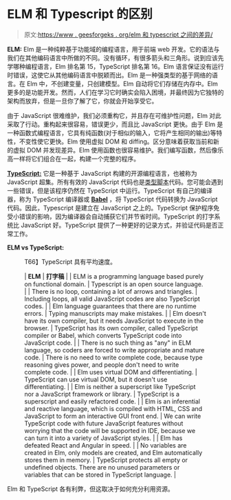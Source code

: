 # ELM 和 Typescript 的区别

> 原文:[https://www . geesforgeks . org/elm 和 typescript 之间的差异/](https://www.geeksforgeeks.org/differences-between-elm-and-typescript/)

**ELM:** Elm 是一种纯粹基于功能域的编程语言，用于前端 web 开发。它的语法与我们在其他编码语言中所做的不同。没有循环，有很多箭头和三角形。说到应该先学哪种编程语言，Elm 排名第 15，TypeScript 排名第 16。Elm 语言保证没有运行时错误，这使它从其他编码语言中脱颖而出。Elm 是一种强类型的基于网络的语言。在 Elm 中，不创建变量，只创建模型。Elm 自动将它们存储在内存中。Elm 更多的是功能开发。然而，人们在学习它时确实会陷入困境，并最终因为它独特的架构而放弃，但是一旦你了解了它，你就会开始享受它。

由于 JavaScript 很难维护，我们必须重构它，并且存在可维护性问题，Elm 对此采取了行动。重构起来很容易，错误更少，而且比 JavaScript 更快。由于 Elm 是一种函数式编程语言，它具有纯函数(对于相似的输入，它将产生相同的输出)等特性，不变性使它更快。Elm 使用虚拟 DOM 和 diffing。区分意味着获取当前和新的虚拟 DOM 并发现差异。Elm 使用函数也很容易维护。我们编写函数，然后像乐高一样将它们组合在一起，构建一个完整的程序。

[**TypeScript:**](https://www.geeksforgeeks.org/typescript-class/) 它是一种基于 JavaScript 构建的开源编程语言，也被称为 JavaScript 超集。所有有效的 JavaScript 代码也是[类型脚本](https://www.geeksforgeeks.org/typescript-class/)代码。您可能会遇到一些错误，但是该程序仍然在 TypeScript 中运行。TypeScript 有自己的编译器，称为 TypeScript 编译器或 [**Babel**](https://www.geeksforgeeks.org/reactjs-introduction-to-babel/) ，将 TypeScript 代码转换为 JavaScript 代码。因此，Typescript 是建立在 JavaScript 之上的。TypeScript 保护程序免受小错误的影响，因为编译器会自动捕获它们并节省时间。TypeScript 的打字系统比 JavaScript 好。TypeScript 提供了一种更好的记录方式，并验证代码是否正常工作。

**ELM vs TypeScript:**

<figure class="table">T66】TypeScript 具有平均速度。

| **ELM** | **打字稿** |
| ELM is a programming language based purely on functional domain. | Typescript is an open source language. |
| There is no loop, containing a lot of arrows and triangles. | Including loops, all valid JavaScript codes are also TypeScript codes. |
| Elm language guarantees that there are no runtime errors. | Typing manuscripts may make mistakes. |
| Elm doesn't have its own compiler, but it needs JavaScript to execute in the browser. | TypeScript has its own compiler, called TypeScript compiler or Babel, which converts TypeScript code into JavaScript code. |
| There is no such thing as "any" in ELM language, so coders are forced to write appropriate and mature code. | There is no need to write complete code, because type reasoning gives power, and people don't need to write complete code. |
| Elm uses virtual DOM and differentiating. | TypeScript can use virtual DOM, but it doesn't use differentiating. |
| Elm is neither a superscript like TypeScript nor a JavaScript framework or library. | TypeScript is a superscript and easily refactored code. |
| Elm is an inferential and reactive language, which is compiled with HTML, CSS and JavaScript to form an interactive GUI front end. | We can write TypeScript code with future JavaScript features without worrying that the code will be supported in IDE, because we can turn it into a variety of JavaScript styles. |
| Elm has defeated React and Angular in speed. |
| No variables are created in Elm, only models are created, and Elm automatically stores them in memory. | TypeScript protects all empty or undefined objects. There are no unused parameters or variables that can be stored in TypeScript language. |

</figure>

Elm 和 TypeScript 各有利弊，但这取决于如何充分利用资源。
